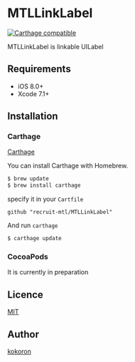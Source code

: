 # MTLLinkLabel 

[![Carthage compatible](https://img.shields.io/badge/Carthage-compatible-4BC51D.svg?style=flat)](https://github.com/Carthage/Carthage)

MTLLinkLabel is linkable UILabel

## Requirements

- iOS 8.0+
- Xcode 7.1+

## Installation

### Carthage

[Carthage](https://github.com/Carthage/Carthage)

You can install Carthage with Homebrew.

```bash
$ brew update
$ brew install carthage
```
specify it in your `Cartfile`

`github "recruit-mtl/MTLLinkLabel"`

And run `carthage`

```bash
$ carthage update
```

### CocoaPods

It is currently in preparation

## Licence

[MIT](https://github.com/tcnksm/tool/blob/master/LICENCE)

## Author

[kokoron](https://github.com/kokoron)
